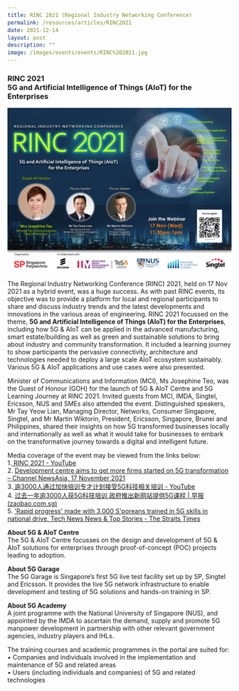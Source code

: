 ```yaml
---
title: RINC 2021 (Regional Industry Networking Conference)
permalink: /resources/articles/RINC2021
date: 2021-12-14
layout: post
description: ""
image: /images/events/events/RINC%202021.jpg
---
```

### RINC 2021 <br> 5G and Artificial Intelligence of Things (AIoT) for the Enterprises

![RINC 2021](/images/events/events/RINC%202021.jpg)

The Regional Industry Networking Conference (RINC) 2021, held on 17 Nov 2021 as a hybrid event, was a huge success. As with past RINC events, its objective was to provide a platform for local and regional participants to share and discuss industry trends and the latest developments and innovations in the various areas of engineering. RINC 2021 focussed on the theme, **5G and Artificial Intelligence of Things (AIoT) for the Enterprises**, including how 5G & AIoT can be applied in the advanced manufacturing, smart estate/building as well as green and sustainable solutions to bring about industry and community transformation.  It included a learning journey to show participants the pervasive connectivity, architecture and technologies needed to deploy a large scale AIoT ecosystem sustainably. Various 5G & AIoT applications and use cases were also presented.  

Minister of Communications and Information (MCI), Ms Josephine Teo, was the Guest of Honour (GOH) for the launch of 5G & AIoT Centre and 5G Learning Journey at RINC 2021. Invited guests from MCI, IMDA, Singtel, Ericsson, NUS and SMEs also attended the event. Distinguished speakers, Mr Tay Yeow Lian, Managing Director, Networks, Consumer Singapore, Singtel, and Mr Martin Wiktorin, President, Ericsson, Singapore, Brunei and Philippines, shared their insights on how 5G transformed businesses locally and internationally as well as what it would take for businesses to embark on the transformative journey towards a digital and intelligent future. 

Media coverage of the event may be viewed from the links below: <br>
1.[	RINC 2021 - YouTube](https://www.youtube.com/watch?app=desktop&v=DYSRPKzNt-A)<br>
2.	[Development centre aims to get more firms started on 5G transformation – Channel NewsAsia, 17 November 2021 ](https://www.mewatch.sg/watch/CNA-2021-E1253-Development-centre-aims-to-get-more-firms-started-on-5G-transformation-254562?redirect=true)<br>
3.[	逾3000人通过加快培训专才计划接受5G科技相关培训 - YouTube](https://www.youtube.com/watch?app=desktop&v=AnJfHK_CH6Y)<br>
4.	[过去一年逾3000人获5G科技培训 政府推出新网站提供5G课程 | 早报 (zaobao.com.sg)](https://www.zaobao.com.sg/realtime/singapore/story20211117-1214334)<br>
5.	['Rapid progress' made with 3,000 S'poreans trained in 5G skills in national drive, Tech News News & Top Stories - The Straits Times](https://www.straitstimes.com/tech/tech-news/fast-progress-made-with-3000-sporeans-trained-in-5g-skills-in-national-drive)

**About 5G & AIoT Centre**<br>
The 5G & AIoT Centre focusses on the design and development of 5G & AIoT solutions for enterprises through proof-of-concept (POC) projects leading to adoption.

**About 5G Garage**<br>
The 5G Garage is Singapore’s first 5G live test facility set up by SP, Singtel and Ericsson. It provides the live 5G network infrastructure to enable development and testing of 5G solutions and hands-on training in SP.

**About 5G Academy**<br>
A joint programme with the National University of Singapore (NUS), and appointed by the IMDA to ascertain the demand, supply and promote 5G manpower development in partnership with other relevant government agencies, industry players and IHLs.

The training courses and academic programmes in the portal are suited for:<br>
•	Companies and individuals involved in the implementation and maintenance of 5G and related areas<br>
•	Users (including individuals and companies) of 5G and related technologies